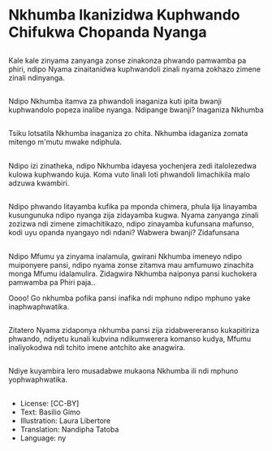 # Nkhumba Ikanizidwa Kuphwando Chifukwa Chopanda Nyanga

##
Kale kale zinyama zanyanga zonse
zinakonza phwando pamwamba pa
phiri, ndipo Nyama zinaitanidwa
kuphwandoli zinali nyama zokhazo
zimene zinali ndinyanga.

##
Ndipo Nkhumba itamva za
phwandoli inaganiza kuti ipita
bwanji kuphwandolo popeza inalibe
nyanga. Ndipange bwanji? Inaganiza
Nkhumba

##
Tsiku lotsatila Nkhumba inaganiza
zo chita. Nkhumba idaganiza
zomata mitengo m'mutu mwake
ndiphula.

##
Ndipo izi zinatheka, ndipo Nkhumba
idayesa yochenjera zedi
italolezedwa kulowa kuphwando
kuja. Koma vuto linali loti phwandoli
limachikila malo adzuwa kwambiri.

##
Ndipo phwando litayamba kufika pa
mponda chimera, phula lija
linayamba kusungunuka ndipo
nyanga zija zidayamba kugwa.
Nyama zanyanga zinali zozizwa ndi
zimene zimachitikazo, ndipo
zinayamba kufunsana mafunso,
kodi uyu opanda nyangayo ndi
ndani? Wabwera bwanji?
Zidafunsana

##
Ndipo Mfumu ya zinyama inalamula,
gwirani Nkhumba imeneyo ndipo
muiponyere pansi, ndipo nyama
zonse zitamva mau amfumuwo
zinachita monga Mfumu idalamulira.
Zidagwira Nkhumba naiponya pansi
kuchokera pamwamba pa Phiri
paja..

Oooo! Go nkhumba pofika pansi
inafika ndi mphuno ndipo mphuno
yake inaphwaphwatika.

##
Zitatero Nyama zidaponya nkhumba
pansi zija zidabwereranso
kukapitiriza phwando, ndiyetu kunali
kubvina ndikumwerera komanso
kudya, Mfumu inaliyokodwa ndi
tchito imene antchito ake anagwira.

##
Ndiye kuyambira lero musadabwe
mukaona Nkhumba ili ndi mphuno
yophwaphwatika.

##
* License: [CC-BY]
* Text: Basilio Gimo
* Illustration: Laura Libertore
* Translation: Nandipha Tatoba
* Language: ny
